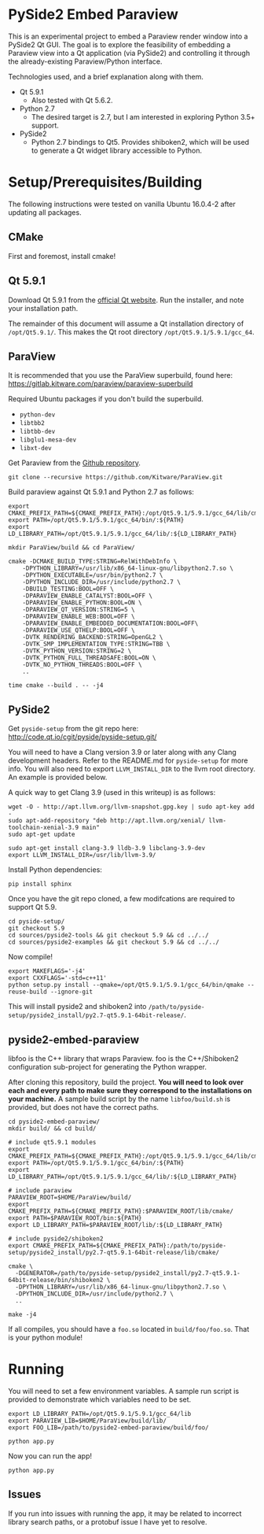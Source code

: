 # PySide2 Embed Paraview 

This is an experimental project to embed a Paraview render window into a PySide2
Qt GUI. The goal is to explore the feasibility of embedding a Paraview view into
a Qt application (via PySide2) and controlling it through the already-existing
Paraview/Python interface.

Technologies used, and a brief explanation along with them.

- Qt 5.9.1
  - Also tested with Qt 5.6.2.
- Python 2.7
  - The desired target is 2.7, but I am interested in exploring Python 3.5+
    support.
- PySide2
  - Python 2.7 bindings to Qt5. Provides shiboken2, which will be used to
    generate a Qt widget library accessible to Python.

# Setup/Prerequisites/Building

The following instructions were tested on vanilla Ubuntu 16.0.4-2 after updating
all packages.

## CMake

First and foremost, install cmake!

## Qt 5.9.1

Download Qt 5.9.1 from the
[official Qt website](https://download.qt.io/official_releases/qt/5.9/5.9.1/).
Run the installer, and note your installation path.

The remainder of this document will assume a Qt installation directory of
`/opt/Qt5.9.1/`. This makes the Qt root directory `/opt/Qt5.9.1/5.9.1/gcc_64`.

## ParaView

It is recommended that you use the ParaView superbuild, found here:
<https://gitlab.kitware.com/paraview/paraview-superbuild>

Required Ubuntu packages if you don't build the superbuild.
- `python-dev`
- `libtbb2`
- `libtbb-dev`
- `libglu1-mesa-dev`
- `libxt-dev`

Get Paraview from the [Github repository](https://github.com/kitware/paraview).
```
git clone --recursive https://github.com/Kitware/ParaView.git
```

Build paraview against Qt 5.9.1 and Python 2.7 as follows:
```
export CMAKE_PREFIX_PATH=${CMAKE_PREFIX_PATH}:/opt/Qt5.9.1/5.9.1/gcc_64/lib/cmake/
export PATH=/opt/Qt5.9.1/5.9.1/gcc_64/bin/:${PATH}
export LD_LIBRARY_PATH=/opt/Qt5.9.1/5.9.1/gcc_64/lib/:${LD_LIBRARY_PATH}

mkdir ParaView/build && cd ParaView/ 

cmake -DCMAKE_BUILD_TYPE:STRING=RelWithDebInfo \
    -DPYTHON_LIBRARY=/usr/lib/x86_64-linux-gnu/libpython2.7.so \
    -DPYTHON_EXECUTABLE=/usr/bin/python2.7 \
    -DPYTHON_INCLUDE_DIR=/usr/include/python2.7 \
    -DBUILD_TESTING:BOOL=OFF \
    -DPARAVIEW_ENABLE_CATALYST:BOOL=OFF \
    -DPARAVIEW_ENABLE_PYTHON:BOOL=ON \
    -DPARAVIEW_QT_VERSION:STRING=5 \
    -DPARAVIEW_ENABLE_WEB:BOOL=OFF \
    -DPARAVIEW_ENABLE_EMBEDDED_DOCUMENTATION:BOOL=OFF\
    -DPARAVIEW_USE_QTHELP:BOOL=OFF \
    -DVTK_RENDERING_BACKEND:STRING=OpenGL2 \
    -DVTK_SMP_IMPLEMENTATION_TYPE:STRING=TBB \
    -DVTK_PYTHON_VERSION:STRING=2 \
    -DVTK_PYTHON_FULL_THREADSAFE:BOOL=ON \
    -DVTK_NO_PYTHON_THREADS:BOOL=OFF \
    ..

time cmake --build . -- -j4
```

## PySide2

Get `pyside-setup` from the git repo here:
<http://code.qt.io/cgit/pyside/pyside-setup.git/>

You will need to have a Clang version 3.9 or later along with any Clang
development headers. Refer to the README.md for `pyside-setup` for more info.
You will also need to export `LLVM_INSTALL_DIR` to the llvm root directory.
An example is provided below.

A quick way to get Clang 3.9 (used in this writeup) is as follows:
```
wget -O - http://apt.llvm.org/llvm-snapshot.gpg.key | sudo apt-key add -
sudo apt-add-repository "deb http://apt.llvm.org/xenial/ llvm-toolchain-xenial-3.9 main"
sudo apt-get update

sudo apt-get install clang-3.9 lldb-3.9 libclang-3.9-dev
export LLVM_INSTALL_DIR=/usr/lib/llvm-3.9/
```

Install Python dependencies:
```
pip install sphinx
```

Once you have the git repo cloned, a few modifcations are required to support
Qt 5.9.
```
cd pyside-setup/
git checkout 5.9
cd sources/pyside2-tools && git checkout 5.9 && cd ../../
cd sources/pyside2-examples && git checkout 5.9 && cd ../../
```

Now compile!
```
export MAKEFLAGS='-j4'
export CXXFLAGS='-std=c++11'
python setup.py install --qmake=/opt/Qt5.9.1/5.9.1/gcc_64/bin/qmake --reuse-build --ignore-git
```

This will install pyside2 and shiboken2 into
`/path/to/pyside-setup/pyside2_install/py2.7-qt5.9.1-64bit-release/`.

## pyside2-embed-paraview

libfoo is the C++ library that wraps Paraview.
foo is the C++/Shiboken2 configuration sub-project for generating the Python
wrapper.

After cloning this repository, build the project.
**You will need to look over each and every path to make sure they correspond
to the installations on your machine.** A sample build script by the name
`libfoo/build.sh` is provided, but does not have the correct paths.
```
cd pyside2-embed-paraview/
mkdir build/ && cd build/

# include qt5.9.1 modules
export CMAKE_PREFIX_PATH=${CMAKE_PREFIX_PATH}:/opt/Qt5.9.1/5.9.1/gcc_64/lib/cmake/
export PATH=/opt/Qt5.9.1/5.9.1/gcc_64/bin/:${PATH}
export LD_LIBRARY_PATH=/opt/Qt5.9.1/5.9.1/gcc_64/lib/:${LD_LIBRARY_PATH}

# include paraview
PARAVIEW_ROOT=$HOME/ParaView/build/
export CMAKE_PREFIX_PATH=${CMAKE_PREFIX_PATH}:$PARAVIEW_ROOT/lib/cmake/
export PATH=$PARAVIEW_ROOT/bin:${PATH}
export LD_LIBRARY_PATH=$PARAVIEW_ROOT/lib/:${LD_LIBRARY_PATH}

# include pyside2/shiboken2
export CMAKE_PREFIX_PATH=${CMAKE_PREFIX_PATH}:/path/to/pyside-setup/pyside2_install/py2.7-qt5.9.1-64bit-release/lib/cmake/

cmake \
  -DGENERATOR=/path/to/pyside-setup/pyside2_install/py2.7-qt5.9.1-64bit-release/bin/shiboken2 \
  -DPYTHON_LIBRARY=/usr/lib/x86_64-linux-gnu/libpython2.7.so \
  -DPYTHON_INCLUDE_DIR=/usr/include/python2.7 \
  ..

make -j4
```

If all compiles, you should have a `foo.so` located in `build/foo/foo.so`. That
is your python module!

# Running

You will need to set a few environment variables. A sample run script is
provided to demonstrate which variables need to be set.
```
export LD_LIBRARY_PATH=/opt/Qt5.9.1/5.9.1/gcc_64/lib
export PARAVIEW_LIB=$HOME/ParaView/build/lib/
export FOO_LIB=/path/to/pyside2-embed-paraview/build/foo/

python app.py
```

Now you can run the app!
```
python app.py
```

## Issues

If you run into issues with running the app, it may be related to incorrect
library search paths, or a protobuf issue I have yet to resolve.
